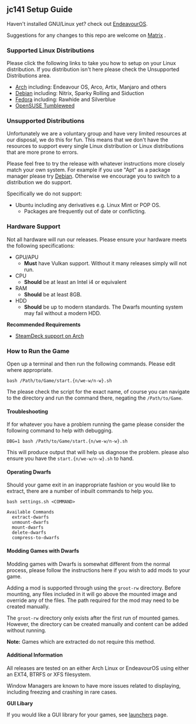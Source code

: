 ## jc141 Setup Guide

Haven't installed GNU/Linux yet? check out [EndeavourOS](https://discovery.endeavouros.com/installation/create-install-media-usb-key/2021/03/).

Suggestions for any changes to this repo are welcome on [Matrix](https://matrix.to/#/%21aRyMmzPUzcUKRXpVtP%3Amatrix.org?via=catgirl.cloud&via=grin.hu&via=matrix.org) .

### Supported Linux Distributions
Please click the following links to take you how to setup on your Linux distribution. If you distribution isn't here please check the Unsupported Distributions area. 

* [Arch](arch.md) including: Endeavour OS, Arco, Artix, Manjaro and others
* [Debian](debian.md) including: Nitrix, Sparky Rolling and Siduction
* [Fedora](fedora.md) including: Rawhide and Silverblue
* [OpenSUSE Tumbleweed](opensuse.md)

### Unsupported Distributions
Unfortunately we are a voluntary group and have very limited resources at our disposal, we do this for fun. This means that we don't have the resources to support every single Linux distribution or Linux distributions that are more prone to errors.

Please feel free to try the release with whatever instructions more closely match your own system. For example if you use "Apt" as a package manager please try [Debian](debian.md). Otherwise we encourage you to switch to a distribution we do support.

Specifically we do not support:
* Ubuntu including any derivatives e.g. Linux Mint or POP OS.
  * Packages are frequently out of date or conflicting.

### Hardware Support
Not all hardware will run our releases. Please ensure your hardware meets the following specifications:

* GPU/APU
  * **Must** have Vulkan support. Without it many releases simply will not run.
* CPU
  * **Should** be at least an Intel i4 or equivalent
* RAM
  * **Should** be at least 8GB.
* HDD
  * **Should** be up to modern standards. The Dwarfs mounting system may fail without a modern HDD.

**Recommended Requirements**

* [SteamDeck support on Arch](steamdeck/arch.md)

### How to Run the Game
Open up a terminal and then run the following commands. Please edit where appropriate.

```
bash /Path/to/Game/start.{n/we-w/n-w}.sh
```
The please check the script for the exact name, of course you can navigate to the directory and run the command there, negating the `/Path/to/Game`.

#### Troubleshooting
If for whatever you have a problem running the game please consider the following command to help with debugging.

```
DBG=1 bash /Path/to/Game/start.{n/we-w/n-w}.sh
```
This will produce output that will help us diagnose the problem. please also ensure you have the `start.{n/we-w/n-w}.sh` to hand.

#### Operating Dwarfs
Should your game exit in an inappropriate fashion or you would like to extract, there are a number of inbuilt commands to help you.

```
bash settings.sh <COMMAND>

Available Commands
  extract-dwarfs
  unmount-dwarfs
  mount-dwarfs
  delete-dwarfs
  compress-to-dwarfs
```

#### Modding Games with Dwarfs

Modding games with Dwarfs is somewhat different from the normal process, please follow the instructions here if you wish to add mods to your game.

Adding a mod is supported through using the `groot-rw` directory. Before mounting, any files included in it will go above the mounted image and override any of the files. The path required for the mod may need to be created manually.

The `groot-rw` directory only exists after the first run of mounted games. However, the directory can be created manually and content can be added without running.

**Note:** Games which are extracted do not require this method.

#### Additional Information

All releases are tested on an either Arch Linux or EndeavourOS using either an EXT4, BTRFS or XFS filesystem.

Window Managers are known to have more issues related to displaying, including freezing and crashing in rare cases.

**GUI Libary**

If you would like a GUI library for your games, see [launchers](launchers.md) page.
